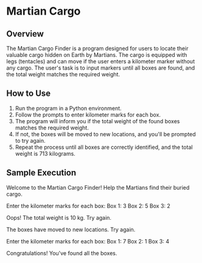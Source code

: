# Martian Cargo 
## Overview

The Martian Cargo Finder is a program designed for users to locate their valuable cargo hidden on Earth by Martians. The cargo is equipped with legs (tentacles) and can move if the user enters a kilometer marker without any cargo. The user's task is to input markers until all boxes are found, and the total weight matches the required weight.

## How to Use

1. Run the program in a Python environment.
2. Follow the prompts to enter kilometer marks for each box.
3. The program will inform you if the total weight of the found boxes matches the required weight.
4. If not, the boxes will be moved to new locations, and you'll be prompted to try again.
5. Repeat the process until all boxes are correctly identified, and the total weight is 713 kilograms.

## Sample Execution
Welcome to the Martian Cargo Finder!
Help the Martians find their buried cargo.

Enter the kilometer marks for each box:
Box 1: 3
Box 2: 5
Box 3: 2

Oops! The total weight is 10 kg. Try again.

The boxes have moved to new locations. Try again.

Enter the kilometer marks for each box:
Box 1: 7
Box 2: 1
Box 3: 4

Congratulations! You've found all the boxes.

